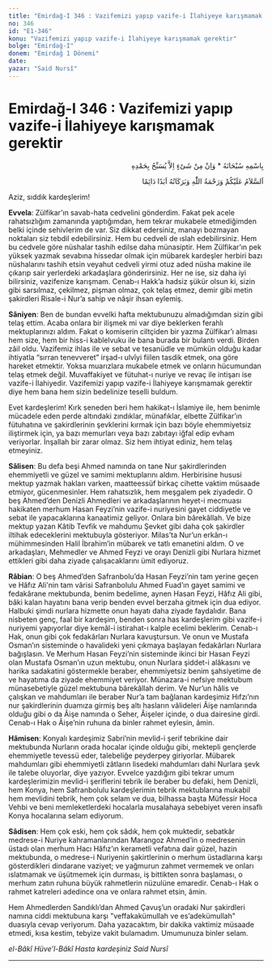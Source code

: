 ```yaml
---
title: "Emirdağ-I 346 : Vazifemizi yapıp vazife-i İlahiyeye karışmamak gerektir"
no: 346
id: "E1-346"
konu: "Vazifemizi yapıp vazife-i İlahiyeye karışmamak gerektir"
bolge: "Emirdağ-I"
donem: "Emirdağ 1 Dönemi"
date: 
yazar: "Said Nursî"
---
```


# Emirdağ-I 346 : Vazifemizi yapıp vazife-i İlahiyeye karışmamak gerektir

<p class="arabic" dir="rtl" title="Meal: “Subhân Allah’ın adıyla” * “Hiçbir şey yoktur ki O'nu hamd ile tesbih etmesin” [İsrâ 17:44]">بِاسْمِهِ سُبْحَانَهُ * وَاِنْ مِنْ شَىْءٍ اِلاَّ يُسَبِّحُ بِحَمْدِهِ</p>

<p class="arabic" dir="rtl" title="Meal: “Allah’ın selâmı, rahmeti ve bereketleri, ebedî ve dâimî olarak üzerinize olsun.”">اَلسَّلاَمُ عَلَيْكُمْ وَرَحْمَةُ اللّٰهِ وَبَرَكَاتُهُ اَبَدًا دَائِمًا</p>

Aziz, sıddık kardeşlerim!

**Evvela**: Zülfikar’ın savab-hata cedvelini gönderdim. Fakat pek acele rahatsızlığım zamanında yaptığımdan, hem tekrar mukabele etmediğimden belki içinde sehivlerim de var. Siz dikkat edersiniz, manayı bozmayan noktaları siz tebdil edebilirsiniz. Hem bu cedveli de ıslah edebilirsiniz. Hem bu cedvele göre nüshalar tashih edilse daha münasiptir. Hem Zülfikar’ın pek yüksek yazmak sevabına hissedar olmak için mübarek kardeşler herbiri bazı nüshalarını tashih etsin veyahut cedveli yirmi otuz aded nüsha makine ile çıkarıp sair yerlerdeki arkadaşlara gönderirsiniz. Her ne ise, siz daha iyi bilirsiniz, vazifenize karışmam. Cenab-ı Hakk’a hadsiz şükür olsun ki, sizin gibi sarsılmaz, çekilmez, pişman olmaz, çok telaş etmez, demir gibi metin şakirdleri Risale-i Nur’a sahip ve nâşir ihsan eylemiş.

**Sâniyen**: Ben de bundan evvelki hafta mektubunuzu almadığımdan sizin gibi telaş ettim. Acaba onlara bir ilişmek mi var diye beklerken ferahlı mektuplarınızı aldım. Fakat o komiserin ciltçiden bir yazma Zülfikar’ı alması hem size, hem bir hiss-i kablelvuku ile bana burada bir bulantı verdi. Birden zâil oldu. Vazifemiz ihlas ile ve sebat ve tesanüdle ve mümkün olduğu kadar ihtiyatla “sırran tenevveret” irşad-ı ulvîyi fiilen tasdik etmek, ona göre hareket etmektir. Yoksa muarızlara mukabele etmek ve onların hücumundan telaş etmek değil. Muvaffakiyet ve fütuhat-ı nuriye ve revaç ile intişarı ise vazife-i İlahiyedir. Vazifemizi yapıp vazife-i İlahiyeye karışmamak gerektir diye hem bana hem sizin bedelinize teselli buldum.

Evet kardeşlerim! Kırk seneden beri hem hakikat-ı İslamiye ile, hem benimle mücadele eden perde altındaki zındıklar, münafıklar, elbette Zülfikar’ın fütuhatına ve şakirdlerinin şevklerini kırmak için bazı böyle ehemmiyetsiz iliştirmek için, ya bazı memurları veya bazı zabıtayı iğfal edip evham veriyorlar. İnşallah bir zarar olmaz. Siz hem ihtiyat ediniz, hem telaş etmeyiniz.

**Sâlisen**: Bu defa beşi Ahmed namında on tane Nur şakirdlerinden ehemmiyetli ve güzel ve samimi mektuplarını aldım. Herbirisine hususi mektup yazmak hakları varken, maatteessüf birkaç cihette vaktim müsaade etmiyor, gücenmesinler. Hem rahatsızlık, hem meşgalem pek ziyadedir. O beş Ahmed’den Denizli Ahmedleri ve arkadaşlarının heyet-i mecmuası hakikaten merhum Hasan Feyzi’nin vazife-i nuriyesini gayet ciddiyetle ve sebat ile yapacaklarına kanaatimiz geliyor. Onlara bin bârekâllah. Ve bize mektup yazan Kâtib Tevfik ve mahdumu Şevket gibi daha çok şakirdler iltihak edeceklerini mektubuyla gösteriyor. Milas’ta Nur’un erkân-ı mühimmesinden Halil İbrahim’in mübarek ve tatlı emanetini aldım. O ve arkadaşları, Mehmedler ve Ahmed Feyzi ve orayı Denizli gibi Nurlara hizmet ettikleri gibi daha ziyade çalışacaklarını ümit ediyoruz.

**Râbian**: O beş Ahmed’den Safranbolu’da Hasan Feyzi’nin tam yerine geçen ve Hâfız Ali'nin tam vârisi Safranbolulu Ahmed Fuad’ın gayet samimi ve fedakârane mektubunda, benim bedelime, aynen Hasan Feyzi, Hâfız Ali gibi, bâki kalan hayatını bana verip benden evvel berzaha gitmek için dua ediyor. Halbuki şimdi nurlara hizmette onun hayatı daha ziyade faydalıdır. Bana nisbeten genç, faal bir kardeşim, benden sonra has kardeşlerim gibi vazife-i nuriyemi yapıyorlar diye kemâl-i istirahat-ı kalple ecelimi beklerim. Cenab-ı Hak, onun gibi çok fedakârları Nurlara kavuştursun. Ve onun ve Mustafa Osman’ın sisteminde o havalideki yeni çıkmaya başlayan fedakârları Nurlara bağışlasın. Ve Merhum Hasan Feyzi’nin sisteminde ikinci bir Hasan Feyzi olan Mustafa Osman’ın uzun mektubu, onun Nurlara şiddet-i alâkasını ve harika sadakatini göstermekle beraber, ehemmiyetsiz benim şahsiyetime de ve hayatıma da ziyade ehemmiyet veriyor. Münazara-i nefsiye mektubum münasebetiyle güzel mektubuna bârekâllah derim. Ve Nur’un hâlis ve çalışkan ve mahdumları ile beraber Nur’a tam bağlanan kardeşimiz Hıfzı’nın nur şakirdlerinin duamıza girmiş beş altı hasların vâlideleri Âişe namlarında olduğu gibi o da Âişe namında o Seher, Âişeler içinde, o dua dairesine girdi. Cenab-ı Hak o Âişe’nin ruhuna da binler rahmet eylesin, âmin.

**Hâmisen**: Konyalı kardeşimiz Sabri’nin mevlid-i şerif tebrikine dair mektubunda Nurların orada hocalar içinde olduğu gibi, mektepli gençlerde ehemmiyetle tevessü eder, talebeliğe peyderpey giriyorlar. Mübarek mahdumları gibi ehemmiyetli zâtların lisedeki mahdumları dahi Nurlara şevk ile talebe oluyorlar, diye yazıyor. Evvelce yazdığım gibi tekrar umum kardeşlerimizin mevlid-i şeriflerini tebrik ile beraber bu defaki, hem Denizli, hem Konya, hem Safranbolulu kardeşlerimin tebrik mektublarına mukabil hem mevlidini tebrik, hem çok selam ve dua, bilhassa başta Müfessir Hoca Vehbi ve beni memleketlerdeki hocalarla musalahaya sebebiyet veren insaflı Konya hocalarına selam ediyorum.

**Sâdisen**: Hem çok eski, hem çok sâdık, hem çok muktedir, sebatkâr medrese-i Nuriye kahramanlarından Marangoz Ahmed’in o medresenin üstadı olan merhum Hacı Hâfız’ın kerametli vefatına dair güzel, hazin mektubunda, o medrese-i Nuriyenin şakirtlerinin o merhum üstadlarına karşı gösterdikleri dindarane vaziyet; ve yağmurun zahmet vermemek ve onları ıslatmamak ve üşütmemek için durması, iş bittikten sonra başlaması, o merhum zatın ruhuna büyük rahmetlerin nüzulüne emaredir. Cenab-ı Hak o rahmet katreleri adedince ona ve onlara rahmet etsin, âmin.

Hem Ahmedlerden Sandıklı’dan Ahmed Çavuş’un oradaki Nur şakirdleri namına ciddi mektubuna karşı "veffakakümullah ve es’adekümullah" duasıyla cevap veriyorum. Daha yazacaktım, bir dakika vaktimiz müsaade etmedi, kısa kestim, tebyize vakit bulamadım. Umumunuza binler selam.

*el-Bâkî Hüve’l-Bâkî*
*Hasta kardeşiniz*
*Said Nursî*

***
